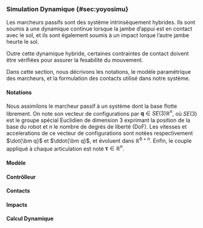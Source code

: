 ### Simulation Dynamique {#sec:yoyosimu}

Les marcheurs passifs sont des système intrinsèquement hybrides. Ils sont soumis à une dynamique continue lorsque la
jambe d’appui est en contact avec le sol, et ils sont également soumis à un impact lorque l’autre jambe heurte le sol.

Outre cette dynamique hybride, certaines contraintes de contact doivent être vérifiées pour assurer la fesabilité du
mouvement.

Dans cette section, nous décrivons les notations, le modèle paramétrique des marcheurs, et la formulation des contacts
utilisé dans notre système.

#### Notations

Nous assimilons le marcheur passif à un système dont la base flotte librement. On note son vecteur de configurations
par $\bm q \in SE(3) \mathbb{R}^n$, où $SE(3)$ est le groupe spécial Euclidien de dimension 3 exprimant la position de
la base du robot et $n$ le nombre de degrés de liberté (DoF). Les vitesses et accelerations de ce vecteur de
configurations sont notées respectivement $\dot{\bm q}$ et $\ddot{\bm q}$, et évoluent dans $\mathbb{R}^{6+n}$. Enfin,
le couple appliqué à chaque articulation est noté $\bm \tau \in \mathbb{R}^n$.

#### Modèle

#### Contrôlleur

#### Contacts

#### Impacts

#### Calcul Dynamique
